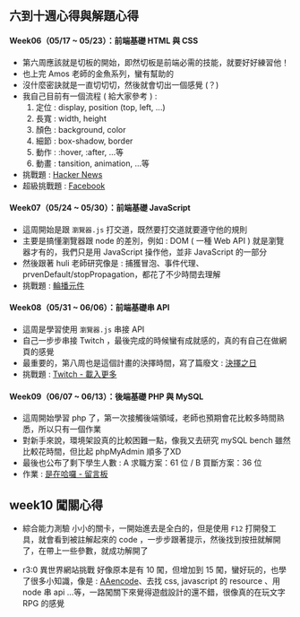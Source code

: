 ## 六到十週心得與解題心得

#### Week06（05/17 ~ 05/23）：前端基礎 HTML 與 CSS
  - 第六周應該就是切板的開始，即然切板是前端必需的技能，就要好好練習他！
  - 也上完 Amos 老師的金魚系列，蠻有幫助的
  - 沒什麼密訣就是一直切切切，然後就會切出一個感覺 (？)
  - 我自己目前有一個流程 ( 給大家參考 ) : 
    1. 定位 : display, position (top, left, ...)
    2. 長寬 : width, height
    3. 顏色 : background, color
    4. 細節 : box-shadow, border
    5. 動作 : :hover, :after, ...等
    6. 動畫 : tansition, animation, ...等
  - 挑戰題 : [Hacker News](https://lidemy.github.io/mentor-program-5th-benben6515/homeworks/week6/hw4-challenge.html)
  - 超級挑戰題 : [Facebook](https://lidemy.github.io/mentor-program-5th-benben6515/homeworks/week6/hw5-super-challenge/)


#### Week07（05/24 ~ 05/30）：前端基礎 JavaScript
  - 這周開始是跟 `瀏覽器.js` 打交道，既然要打交道就要遵守他的規則
  - 主要是搞懂瀏覽器跟 node 的差別，例如 : DOM ( 一種 Web API ) 就是瀏覽器才有的，我們只是用 JavaScript 操作他，並非 JavaScript 的一部分
  - 然後跟著 huli 老師研究像是 : 捕獲冒泡、事件代理、prvenDefault/stopPropagation，都花了不少時間去理解
  - 挑戰題 : [輪播元件](https://lidemy.github.io/mentor-program-5th-benben6515/homeworks/week7/hw5/)

#### Week08（05/31 ~ 06/06）：前端基礎串 API
  - 這周是學習使用 `瀏覽器.js` 串接 API 
  - 自己一步步串接 Twitch ，最後完成的時候蠻有成就感的，真的有自己在做網頁的感覺
  - 最重要的，第八周也是這個計畫的決擇時間，寫了篇廢文 : [決擇之日](https://benben6515.github.io/blog/2021/06/03/Code_210521_MRT05-Day-of-selection/)
  - 挑戰題 : [Twitch - 載入更多](https://lidemy.github.io/mentor-program-5th-benben6515/homeworks/week8/hw2/)

#### Week09（06/07 ~ 06/13）：後端基礎 PHP 與 MySQL
  - 這周開始學習 php 了，第一次接觸後端領域，老師也預期會花比較多時間熟悉，所以只有一個作業
  - 對新手來說，環境架設真的比較困難一點，像我又去研究 mySQL bench 雖然比較花時間，但比起 phpMyAdmin 順多了XD
  - 最後也公布了剩下學生人數 : A 求職方案：61 位 / B 買斷方案：36 位
  - 作業 : [是在哈囉 - 留言板](http://mentor-program.co/mtr04group2/Benben/week9/index.php)

## week10 闖關心得

- 綜合能力測驗
  小小的關卡，一開始進去是全白的，但是使用 `F12` 打開發工具，就會看到被註解起來的 code ，一步步跟著提示，然後找到按扭就解開了，在帶上一些參數，就成功解開了


- r3:0 異世界網站挑戰
  好像原本是有 10 闖，但增加到 15 闖，蠻好玩的，也學了很多小知識，像是 : [AAencode](http://ctf.ssleye.com/aaencode.html)、去找 css, javascript 的 resource 、用 node 串 api ...等，一路闖關下來覺得遊戲設計的還不錯，很像真的在玩文字 RPG 的感覺